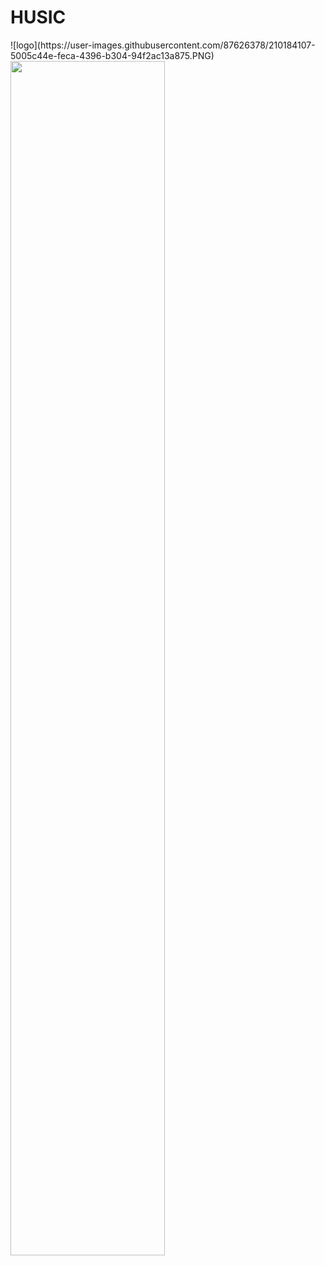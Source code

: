 <h1>HUSIC</h1>
<div>
  ![logo](https://user-images.githubusercontent.com/87626378/210184107-5005c44e-feca-4396-b304-94f2ac13a875.PNG)
  <img width="70%" src="https://user-images.githubusercontent.com/87626378/210184147-46ad1979-b60b-4425-b994-18d32c4c78b6.PNG"/>
</div>

